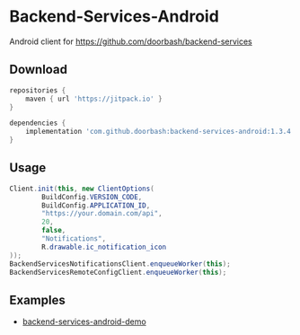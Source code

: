 # Backend-Services-Android

Android client for https://github.com/doorbash/backend-services

## Download

```groovy
repositories {
    maven { url 'https://jitpack.io' }
}

dependencies {
    implementation 'com.github.doorbash:backend-services-android:1.3.4'
}
```

## Usage
```java
Client.init(this, new ClientOptions(
        BuildConfig.VERSION_CODE,
        BuildConfig.APPLICATION_ID,
        "https://your.domain.com/api",
        20,
        false,
        "Notifications",
        R.drawable.ic_notification_icon
));
BackendServicesNotificationsClient.enqueueWorker(this);
BackendServicesRemoteConfigClient.enqueueWorker(this);
```

## Examples
- [backend-services-android-demo](https://github.com/doorbash/backend-services-android-demo)